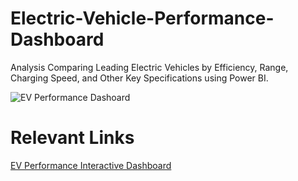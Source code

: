 # Electric-Vehicle-Performance-Dashboard
Analysis Comparing Leading Electric Vehicles by Efficiency, Range, Charging Speed, and Other Key Specifications using Power BI.

![EV Performance Dashoard](https://github.com/user-attachments/assets/d3757e5c-4ada-4139-9a6d-687c62ddee38)

# Relevant Links
[EV Performance Interactive Dashboard](https://app.powerbi.com/view?r=eyJrIjoiNWI3NTk0MzUtZGYxZi00N2Q3LWFmNzUtYTczZTE0YmE0Y2Q3IiwidCI6IjlmYzAwNmVhLTg5ZTQtNDRiYS04YWQzLTQ0YTg1ZmEyZjlkNiJ9)
